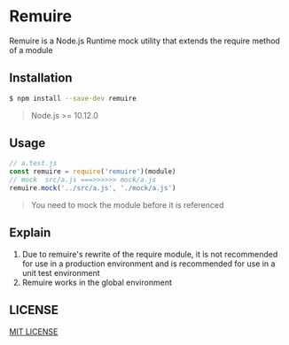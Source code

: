 # Remuire
Remuire is a Node.js Runtime mock utility that extends the require method of a module

## Installation

```bash
$ npm install --save-dev remuire
```
> Node.js >= 10.12.0

## Usage

```js
// a.test.js
const remuire = require('remuire')(module)
// mock  src/a.js ===>>>>>> mock/a.js
remuire.mock('../src/a.js', './mock/a.js')

```

> You need to mock the module before it is referenced

## Explain
1. Due to remuire's rewrite of the require module, it is not recommended for use in a production environment and is recommended for use in a unit test environment
2. Remuire works in the global environment

## LICENSE
[MIT LICENSE](LICENSE)
